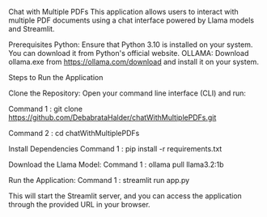 Chat with Multiple PDFs
This application allows users to interact with multiple PDF documents using a chat interface powered by Llama models and Streamlit.

Prerequisites
Python: Ensure that Python 3.10 is installed on your system. You can download it from Python's official website.
OLLAMA: Download ollama.exe from https://ollama.com/download and install it on your system.

Steps to Run the Application


Clone the Repository: Open your command line interface (CLI) and run:

Command 1 : git clone https://github.com/DebabrataHalder/chatWithMultiplePDFs.git

Command 2 : cd chatWithMultiplePDFs

Install Dependencies
Command 1 : pip install -r requirements.txt


Download the Llama Model:
Command 1 : ollama pull llama3.2:1b

Run the Application:
Command 1 : streamlit run app.py



This will start the Streamlit server, and you can access the application through the provided URL in your browser.
